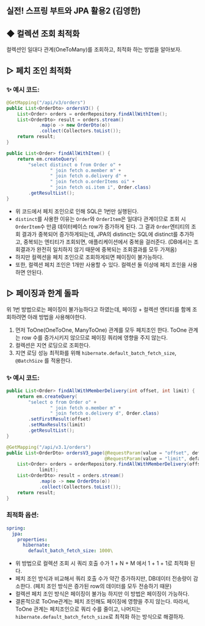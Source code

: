 ## 실전! 스프링 부트와 JPA 활용2 (김영한)
##  ◆ 컬렉션 조회 최적화
컬렉션인 일대다 관계(OneToMany)를 조회하고, 최적화 하는 방법을 알아보자.

## ▷ 페치 조인 최적화
### ✨ 예시 코드:
```java
@GetMapping("/api/v3/orders")
public List<OrderDto> ordersV3() {
    List<Order> orders = orderRepository.findAllWithItem();
    List<OrderDto> result = orders.stream()
            .map(o -> new OrderDto(o))
            .collect(Collectors.toList());
    return result;
}
```
```java
public List<Order> findAllWithItem() {
    return em.createQuery(
        "select distinct o from Order o" +
                " join fetch o.member m" +
                " join fetch o.delivery d" +
                " join fetch o.orderItems oi" +
                " join fetch oi.item i", Order.class)
        .getResultList();
}
```
- 위 코드에서 페치 조인으로 인해 SQL은 1번만 실행된다.
- ```distinct```를 사용한 이유는 ```Order```와 ```OrderItem```은 일대다 관계이므로
조회 시 ```OrderItem```수 만큼 데이터베이스 row가 증가하게 된다. 그 결과 ```Order```엔티티의
조회 결과가 중복되어 증가하게되는데, JPA의 distinct는 SQL에 distinct를 추가하고,
중복되는 엔티티가 조회되면, 애플리케이션에서 중복을 걸러준다. (DB에서는 조회결과가 완전히 일치하지 않기 때문에
중복되는 조회결과를 모두 가져옴)
- 하지만 컬렉션을 페치 조인으로 조회하게되면 페이징이 불가능하다.
- 또한, 컬렉션 페치 조인은 1개만 사용할 수 있다. 컬렉션 둘 이상에 페치 조인을 사용하면 안된다.

## ▷ 페이징과 한계 돌파
위 1번 방법으로는 페이징이 불가능하다고 하였는데, 페이징 + 컬렉션 엔티티를 함께 조회하려면
아래 방법을 사용해야한다.

1. 먼저 ToOne(OneToOne, ManyToOne) 관계를 모두 페치조인 한다. ToOne 관계는 row 수를
증가시키지 않으므로 페이징 쿼리에 영향을 주지 않는다.
2. 컬렉션은 지연 로딩으로 조회한다.
3. 지연 로딩 성능 최적화를 위해 ```hibernate.default_batch_fetch_size```, ```@BatchSize```
를 적용한다.

### ✨ 예시 코드:
```java
public List<Order> findAllWithMemberDelivery(int offset, int limit) {
    return em.createQuery(
        "select o from Order o" +
                " join fetch o.member m" +
                " join fetch o.delivery d", Order.class)
        .setFirstResult(offset)
        .setMaxResults(limit)
        .getResultList();
}
```
```java
@GetMapping("/api/v3.1/orders")
public List<OrderDto> ordersV3_page(@RequestParam(value = "offset", defaultValue = "0") int offset,
                                    @RequestParam(value = "limit", defaultValue = "100") int limit) {
    List<Order> orders = orderRepository.findAllWithMemberDelivery(offset,
            limit);
    List<OrderDto> result = orders.stream()
            .map(o -> new OrderDto(o))
            .collect(Collectors.toList());
    return result;
}
```
### 최적화 옵션:
```yaml
spring:
  jpa:
    properties:
      hibernate:
        default_batch_fetch_size: 1000\
```
- 위 방법으로 컬렉션 조회 시 쿼리 호출 수가 1 + N + M 에서 1 + 1 + 1로 최적화 된다.
- 페치 조인 방식과 비교해서 쿼리 호출 수가 약간 증가하지만, DB데이터 전송량이 감소한다.
  (페치 조인 방식은 증가된 row의 데이터를 모두 전송하기 때문)
- 컬렉션 페치 조인 방식은 페이징이 불가능 하지만 이 방법은 페이징이 가능하다.
- 결론적으로 ToOne관계는 페치 조인해도 페이징에 영향을 주지 않는다. 따라서, ToOne 관계는
페치조인으로 쿼리 수를 줄이고, 나머지는 ```hibernate.default_batch_fetch_size```로
최적화 하는 방식으로 해결하자.